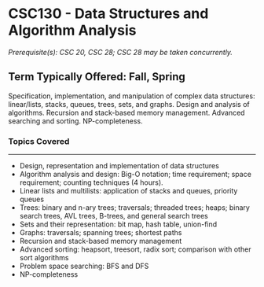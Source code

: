 # CSC130 - Data Structures and Algorithm Analysis 
*Prerequisite(s): CSC 20, CSC 28; CSC 28 may be taken concurrently.*

## Term Typically Offered: Fall, Spring

Specification, implementation, and manipulation of complex data structures: linear/lists, stacks, queues, trees, sets, and graphs. Design and analysis of algorithms. Recursion and stack-based memory management. Advanced searching and sorting. NP-completeness.

### Topics Covered
***
* Design, representation and implementation of data structures
* Algorithm analysis and design: Big-O notation; time requirement; space requirement; counting techniques (4 hours). 
* Linear lists and multilists: application of stacks and queues, priority queues
* Trees: binary and n-ary trees; traversals; threaded trees; heaps; binary search trees, AVL trees, B-trees, and general search trees 
* Sets and their representation: bit map, hash table, union-find 
* Graphs: traversals; spanning trees; shortest paths 
* Recursion and stack-based memory management 
* Advanced sorting: heapsort, treesort, radix sort; comparison with other sort algorithms 
* Problem space searching: BFS and DFS 
* NP-completeness 

